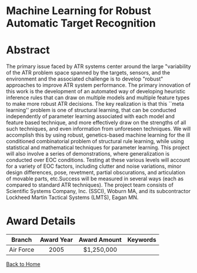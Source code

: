 
Machine Learning for Robust Automatic Target Recognition
========================================================

# Abstract


The primary issue faced by ATR systems center around the large "variability of the ATR problem space spanned by the targets, sensors, and the environment and the associated challenge is to develop "robust" approaches to improve ATR system performance.  The primary innovation of this work is the development of an automated way of developing heuristic inference rules that can draw on multiple models and multiple feature types to make more robust ATR decisions.   The key realization is that this ``meta learning'' problem is one of structural learning, that can be conducted independently of parameter learning associated with each model and feature based technique, and more effectively draw on the strengths of all such techniques, and even information from unforeseen techniques. We will accomplish this by using robust, genetics-based machine learning for the ill conditioned combinatorial problem of structural rule learning, while using statistical and mathematical techniques for parameter learning.  This project will also involve a series of demonstrations, where generalization is conducted over EOC conditions.  Testing at these various levels will account for a variety of EOC factors, including clutter and noise variations, minor design differences, pose, revetment, partial obscurations, and articulation of movable parts, etc.Success will be measured in several ways (each as compared to standard ATR techniques).  The project team consists of Scientific Systems Company, Inc. (SSCI), Woburn MA, and its subcontractor Lockheed Martin Tactical Systems (LMTS), Eagan MN.  

# Award Details

|Branch|Award Year|Award Amount|Keywords|
| :---: | :---: | :---: | :---: |
|Air Force|2005|$1,250,000||
  
  


[Back to Home](https://github.com/chrischow/dod_sbir_awards/Reports/CC/#1276)